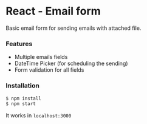 # React - Email form 

Basic email form for sending emails with attached file. 

### Features

  - Multiple emails fields
  - DateTime Picker (for scheduling the sending)
  - Form validation for all fields

### Installation

```sh
$ npm install
$ npm start
```
It works in `localhost:3000`

